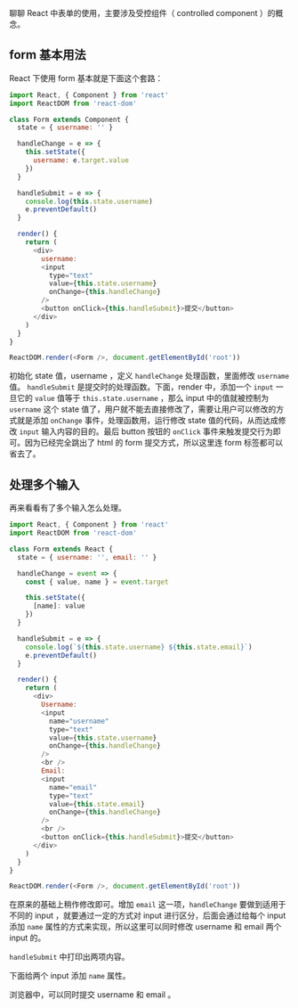 聊聊 React 中表单的使用，主要涉及受控组件（ controlled component ）的概念。

## form 基本用法

React 下使用 form 基本就是下面这个套路：

```js
import React, { Component } from 'react'
import ReactDOM from 'react-dom'

class Form extends Component {
  state = { username: '' }

  handleChange = e => {
    this.setState({
      username: e.target.value
    })
  }

  handleSubmit = e => {
    console.log(this.state.username)
    e.preventDefault()
  }

  render() {
    return (
      <div>
        username:
        <input
          type="text"
          value={this.state.username}
          onChange={this.handleChange}
        />
        <button onClick={this.handleSubmit}>提交</button>
      </div>
    )
  }
}

ReactDOM.render(<Form />, document.getElementById('root'))
```

初始化 state 值，username ，定义 `handleChange` 处理函数，里面修改 `username` 值。 `handleSubmit` 是提交时的处理函数。下面，render 中，添加一个 `input` 一旦它的 `value` 值等于 `this.state.username` ，那么 input 中的值就被控制为 `username` 这个 state 值了，用户就不能去直接修改了，需要让用户可以修改的方式就是添加 `onChange` 事件，处理函数用，运行修改 state 值的代码，从而达成修改 `input` 输入内容的目的。最后 button 按钮的 `onClick` 事件来触发提交行为即可。因为已经完全跳出了 html 的 form 提交方式，所以这里连 form 标签都可以省去了。

## 处理多个输入

再来看看有了多个输入怎么处理。

```js
import React, { Component } from 'react'
import ReactDOM from 'react-dom'

class Form extends React {
  state = { username: '', email: '' }

  handleChange = event => {
    const { value, name } = event.target

    this.setState({
      [name]: value
    })
  }

  handleSubmit = e => {
    console.log(`${this.state.username} ${this.state.email}`)
    e.preventDefault()
  }

  render() {
    return (
      <div>
        Username:
        <input
          name="username"
          type="text"
          value={this.state.username}
          onChange={this.handleChange}
        />
        <br />
        Email:
        <input
          name="email"
          type="text"
          value={this.state.email}
          onChange={this.handleChange}
        />
        <br />
        <button onClick={this.handleSubmit}>提交</button>
      </div>
    )
  }
}

ReactDOM.render(<Form />, document.getElementById('root'))
```

在原来的基础上稍作修改即可。增加 `email` 这一项，`handleChange` 要做到适用于不同的 input ，就要通过一定的方式对 input 进行区分，后面会通过给每个 input 添加 `name` 属性的方式来实现，所以这里可以同时修改 username 和 email 两个 input 的。

`handleSubmit` 中打印出两项内容。

下面给两个 input 添加 `name` 属性。

浏览器中，可以同时提交 username 和 email 。
